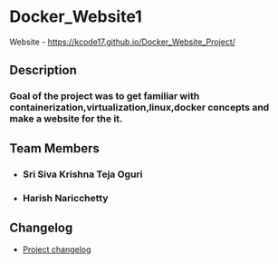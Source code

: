 # Docker_Website1

Website - https://kcode17.github.io/Docker_Website_Project/

## Description
### Goal of the project was to get familiar with containerization,virtualization,linux,docker concepts and make a website for the it.


## Team Members
- ### Sri Siva Krishna Teja Oguri
- ### Harish Naricchetty

## Changelog
- [Project changelog](/changelog.md)

